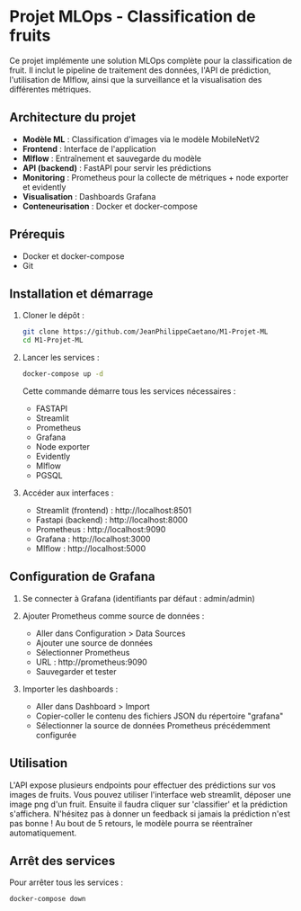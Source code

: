 # Projet MLOps - Classification de fruits

Ce projet implémente une solution MLOps complète pour la classification de fruit. 
Il inclut le pipeline de traitement des données, l'API de prédiction, l'utilisation de Mlflow,  ainsi que la surveillance et la visualisation des différentes métriques.

## Architecture du projet

- **Modèle ML** : Classification d'images via le modèle MobileNetV2
- **Frontend** : Interface de l'application
- **Mlflow** : Entraînement et sauvegarde du modèle
- **API (backend)** : FastAPI pour servir les prédictions
- **Monitoring** : Prometheus pour la collecte de métriques + node exporter et evidently
- **Visualisation** : Dashboards Grafana
- **Conteneurisation** : Docker et docker-compose

## Prérequis

- Docker et docker-compose
- Git

## Installation et démarrage

1. Cloner le dépôt :
   ```bash
   git clone https://github.com/JeanPhilippeCaetano/M1-Projet-ML
   cd M1-Projet-ML
   ```

2. Lancer les services :
   ```bash
   docker-compose up -d
   ```

   Cette commande démarre tous les services nécessaires :
   - FASTAPI
   - Streamlit
   - Prometheus
   - Grafana
   - Node exporter
   - Evidently
   - Mlflow
   - PGSQL

3. Accéder aux interfaces :
   - Streamlit (frontend) : http://localhost:8501
   - Fastapi (backend) : http://localhost:8000
   - Prometheus : http://localhost:9090
   - Grafana : http://localhost:3000
   - Mlflow : http://localhost:5000

## Configuration de Grafana

1. Se connecter à Grafana (identifiants par défaut : admin/admin)
2. Ajouter Prometheus comme source de données :
   - Aller dans Configuration > Data Sources
   - Ajouter une source de données
   - Sélectionner Prometheus
   - URL : http://prometheus:9090
   - Sauvegarder et tester

3. Importer les dashboards :
   - Aller dans Dashboard > Import
   - Copier-coller le contenu des fichiers JSON du répertoire "grafana"
   - Sélectionner la source de données Prometheus précédemment configurée

## Utilisation

L'API expose plusieurs endpoints pour effectuer des prédictions sur vos images de fruits.
Vous pouvez utiliser l'interface web streamlit, déposer une image png d'un fruit. Ensuite il faudra cliquer sur 'classifier' et la prédiction s'affichera. 
N'hésitez pas à donner un feedback si jamais la prédiction n'est pas bonne ! Au bout de 5 retours, le modèle pourra se réentraîner automatiquement.

## Arrêt des services

Pour arrêter tous les services :
```bash
docker-compose down
```
